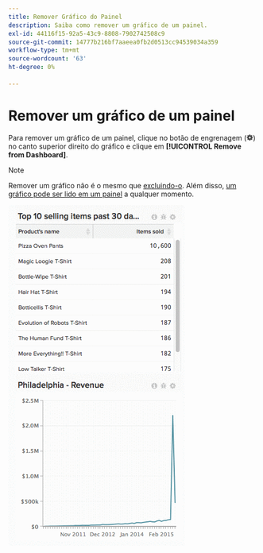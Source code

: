 ```yaml
---
title: Remover Gráfico do Painel
description: Saiba como remover um gráfico de um painel.
exl-id: 44116f15-92a5-43c9-8808-7902742508c9
source-git-commit: 14777b216bf7aaeea0fb2d0513cc94539034a359
workflow-type: tm+mt
source-wordcount: '63'
ht-degree: 0%

---
```


# Remover um gráfico de um painel

Para remover um gráfico de um painel, clique no botão de engrenagem (![](../../assets/gear-icon.png)) no canto superior direito do gráfico e clique em **[!UICONTROL Remove from Dashboard]**.

>[!NOTE]
>
>Remover um gráfico não é o mesmo que [excluindo-o](../../data-user/dashboards/delete-chart.md). Além disso, [um gráfico pode ser lido em um painel](../../data-user/dashboards/add-charts-dashboard.md) a qualquer momento.

![remover gráfico](../../assets/Removing_Charts_from_Dashboards.gif)
